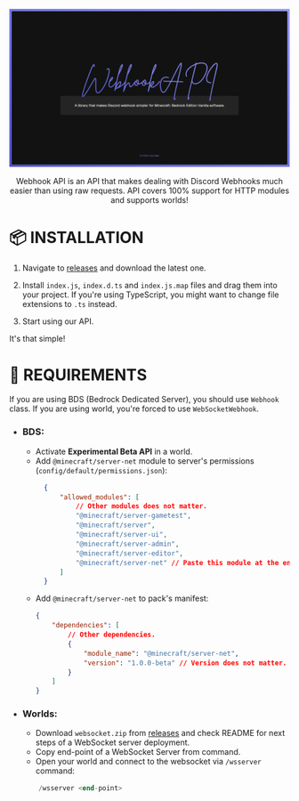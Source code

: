 ![banner](./.github/assets/banner.png)

<p align="center">
    Webhook API is an API that makes dealing with Discord Webhooks much easier than using raw requests. API covers 100% support for HTTP modules and supports worlds!
</p>

# 📦 INSTALLATION
1. Navigate to [releases](https://github.com/m0lc14kk/WebhookAPI/releases) and download the latest one.

2. Install `index.js`, `index.d.ts` and `index.js.map` files and drag them into your project. If you're using TypeScript, you might want to change file extensions to `.ts` instead.

3. Start using our API.

It's that simple!

# 📌 REQUIREMENTS
If you are using BDS (Bedrock Dedicated Server), you should use `Webhook` class. If you are using world, you're forced to use `WebSocketWebhook`.

- ### BDS:
    - Activate **Experimental Beta API** in a world.
    - Add `@minecraft/server-net` module to server's permissions (`config/default/permissions.json`):
      ```json
        {
            "allowed_modules": [
                // Other modules does not matter.
                "@minecraft/server-gametest",
                "@minecraft/server",
                "@minecraft/server-ui",
                "@minecraft/server-admin",
                "@minecraft/server-editor",
                "@minecraft/server-net" // Paste this module at the end of a file.
            ]
        }
        ```
    - Add `@minecraft/server-net` to pack's manifest:
        ```json
        {
            "dependencies": [
                // Other dependencies.
                {
                    "module_name": "@minecraft/server-net",
                    "version": "1.0.0-beta" // Version does not matter.
                }
            ]
        }

- ### Worlds:
    - Download `websocket.zip` from [releases](https://github.com/m0lc14kk/WebhookAPI/releases) and check README for next steps of a WebSocket server deployment.
    - Copy end-point of a WebSocket Server from command.
    - Open your world and connect to the websocket via `/wsserver` command:
    ```sql
        /wsserver <end-point>
    ```
